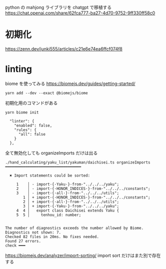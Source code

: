 python の mahjong ライブラリを chatgpt で移植する
https://chat.openai.com/share/62fca777-ba27-4d70-9752-9ff330ff58c0

# 初期化

https://zenn.dev/junki555/articles/c21e6e74ea6ffcf074f8

# linting

biome を使ってみる
https://biomejs.dev/guides/getting-started/

```
yarn add --dev --exact @biomejs/biome
```

初期化用のコマンドがある

```
yarn biome init
```

```
  "linter": {
    "enabled": false,
    "rules": {
      "all": false
    }
  },
```

全て無効化しても organizeImports だけは出る

```
./hand_calculating/yaku_list/yakuman/daichisei.ts organizeImports ━━━━━━━━━━━━━━━━━━━━━━━━━━━━━━━━━━

  ✖ Import statements could be sorted:

     1    │ - import·{·Yaku·}·from·"../../../yaku";
     2    │ - import·{·HONOR_INDICES·}·from·"../../../constants";
     3    │ - import·{·all·}·from·"../../../utils";
        1 │ + import·{·HONOR_INDICES·}·from·"../../../constants";
        2 │ + import·{·all·}·from·"../../../utils";
        3 │ + import·{·Yaku·}·from·"../../../yaku";
     4  4 │   export class Daichisei extends Yaku {
     5  5 │     tenhou_id: number;


The number of diagnostics exceeds the number allowed by Biome.
Diagnostics not shown: 7.
Checked 82 files in 20ms. No fixes needed.
Found 27 errors.
check ━━━
```

https://biomejs.dev/analyzer/import-sorting/
import sort だけはまた別で存在する
